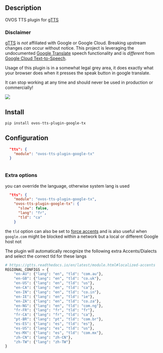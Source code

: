 ## Description
OVOS TTS plugin for [gTTS](https://github.com/pndurette/gTTS)

### Disclaimer

[gTTS](https://github.com/pndurette/gTTS) is *not* affiliated with Google or Google Cloud. Breaking upstream changes *can* occur without notice. This project is leveraging the undocumented [Google Translate](https://translate.google.com) speech functionality and is *different* from [Google Cloud Text-to-Speech](https://cloud.google.com/text-to-speech/).

Usage of this plugin is in a somewhat legal grey area, it does exactly what your browser does when it presses the speak button in google translate. 

It can stop working at any time and should never be used in production or commercially!

![](./gtts.png)

## Install

`pip install ovos-tts-plugin-google-tx`

## Configuration

```json
  "tts": {
    "module": "ovos-tts-plugin-google-tx"
  }
 
```

### Extra options

you can override the language, otherwise system lang is used

```json
  "tts": {
    "module": "ovos-tts-plugin-google-tx",
    "ovos-tts-plugin-google-tx": {
      "slow": false,
      "lang": "fr",
      "tld": "ca"
    }
```

the `tld` option can also be set to [force accents](https://gtts.readthedocs.io/en/latest/module.html#localized-accents) and is also useful when ``google.com`` might be blocked within a network but a local or different Google host not

The plugin will automatically recognize the following extra Accents/Dialects and select the correct tld for these langs

```python
# https://gtts.readthedocs.io/en/latest/module.html#localized-accents
REGIONAL_CONFIGS = {
    "en-AU": {"lang": "en", "tld": "com.au"},
    "en-GB": {"lang": "en", "tld": "co.uk"},
    "en-US": {"lang": "en", "tld": "us"},
    "en-CA": {"lang": "en", "tld": "ca"},
    "en-IN": {"lang": "en", "tld": "co.in"},
    "en-IE": {"lang": "en", "tld": "ie"},
    "en-ZA": {"lang": "en", "tld": "co.za"},
    "en-NG": {"lang": "en", "tld": "com.ng"},
    "fr-FR": {"lang": "fr", "tld": "fr"},
    "fr-CA": {"lang": "fr", "tld": "ca"},
    "pt-BR": {"lang": "pt", "tld": "com.br"},
    "es-ES": {"lang": "es", "tld": "es"},
    "es-US": {"lang": "es", "tld": "us"},
    "es-MX": {"lang": "es", "tld": "com.mx"},
    "zh-CN": {"lang": "zh-CN"},
    "zh-TW": {"lang": "zh-TW"}
}
```
